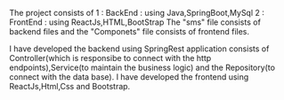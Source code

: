 The project consists of
1 : BackEnd : using Java,SpringBoot,MySql
2 : FrontEnd : using ReactJs,HTML,BootStrap
The "sms" file consists of backend files and the "Componets" file consists of frontend files.

I have developed the backend using SpringRest application consists of Controller(which is responsibe to connect with the http endpoints),Service(to maintain the business logic) and the Repository(to connect with the data base).
I have developed the frontend using ReactJs,Html,Css and Bootstrap.
